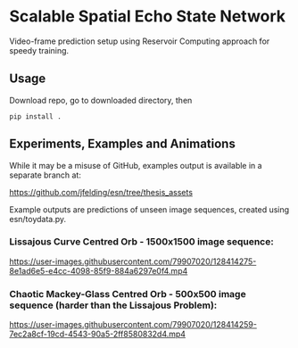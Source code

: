 # Scalable Spatial Echo State Network

Video-frame prediction setup using Reservoir Computing approach for speedy training.

## Usage

Download repo, go to downloaded directory, then
```
pip install .
```

## Experiments, Examples and Animations
While it may be a misuse of GitHub, examples output is available in a separate branch at:

https://github.com/jfelding/esn/tree/thesis_assets

Example outputs are predictions of unseen image sequences, created using esn/toydata.py.

### Lissajous Curve Centred Orb - 1500x1500 image sequence:

https://user-images.githubusercontent.com/79907020/128414275-8e1ad6e5-e4cc-4098-85f9-884a6297e0f4.mp4


### Chaotic Mackey-Glass Centred Orb - 500x500 image sequence (harder than the Lissajous Problem):

https://user-images.githubusercontent.com/79907020/128414259-7ec2a8cf-19cd-4543-90a5-2ff8580832d4.mp4
